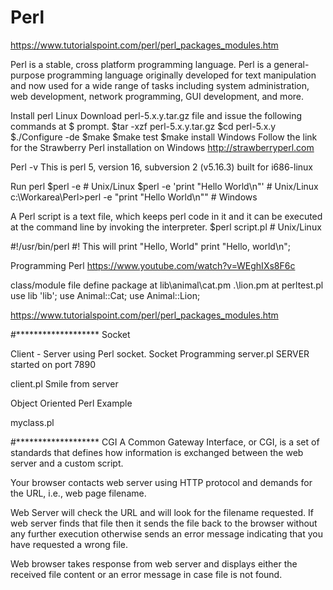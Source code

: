 # Perl
https://www.tutorialspoint.com/perl/perl_packages_modules.htm

Perl is a stable, cross platform programming language. Perl is a general-purpose programming language originally developed for text manipulation and now used for a wide range of tasks including system administration, web development, network programming, GUI development, and more.

Install perl
Linux
Download perl-5.x.y.tar.gz file and issue the following commands at $ prompt.
$tar -xzf perl-5.x.y.tar.gz
$cd perl-5.x.y
$./Configure -de
$make
$make test
$make install
Windows
Follow the link for the Strawberry Perl installation on Windows http://strawberryperl.com

Perl -v 
This is perl 5, version 16, subversion 2 (v5.16.3) built for i686-linux 

Run perl
$perl  -e <perl code>           # Unix/Linux
$perl -e 'print "Hello World\n"' # Unix/Linux
c:\Workarea\Perl>perl -e "print \"Hello World\n"\"  # Windows

A Perl script is a text file, which keeps perl code in it and it can be executed at the command line by invoking the interpreter.
$perl  script.pl          # Unix/Linux

#!/usr/bin/perl
#! This will print "Hello, World"
print "Hello, world\n";

Programming Perl
https://www.youtube.com/watch?v=WEghIXs8F6c

class/module file define package at lib\animal\cat.pm .\lion.pm
at perltest.pl
use lib 'lib';
use Animal::Cat;
use Animal::Lion;

https://www.tutorialspoint.com/perl/perl_packages_modules.htm

#*******************
Socket

Client - Server using Perl socket.
Socket Programming
server.pl
SERVER started on port 7890

client.pl
Smile from server

Object Oriented Perl Example

myclass.pl

#*******************
CGI  A Common Gateway Interface, or CGI, is a set of standards that defines how information is exchanged between the web server and a custom script.

Your browser contacts web server using HTTP protocol and demands for the URL, i.e., web page filename.

Web Server will check the URL and will look for the filename requested. If web server finds that file then it sends the file back to the browser without any further execution otherwise sends an error message indicating that you have requested a wrong file.

Web browser takes response from web server and displays either the received file content or an error message in case file is not found.


